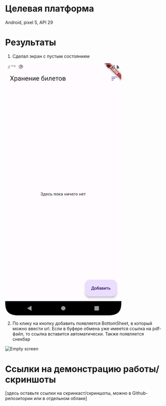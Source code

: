 # Целевая платформа

Android, pixel 5, API 29

# Результаты

1. Сделал экран с пустым состоянием
<img src="./docs/assets/empty.png" width="375" alt="Empty screen" />

2. По клику на кнопку добавить появляется BottomSheet, в который можно ввести url. Если в буфере обмена уже имеется ссылка на pdf-файл, то ссылка вставится автоматически. Также появляется снекбар
<img src="./docs/assets/2.webm" width="375" alt="Empty screen" />

# Ссылки на демонстрацию работы/скриншоты

[здесь оставьте ссылки на скринкаст/скриншоты, можно в Github-репозитории или в отдельном облаке]